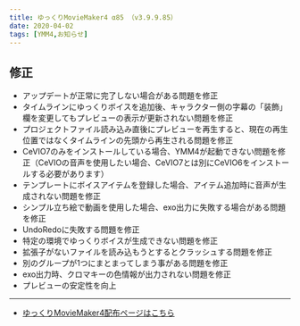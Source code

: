 ```yaml
---
title: ゆっくりMovieMaker4 α85 （v3.9.9.85）
date: 2020-04-02
tags: [YMM4,お知らせ]
---
```

## 修正
- アップデートが正常に完了しない場合がある問題を修正
- タイムラインにゆっくりボイスを追加後、キャラクター側の字幕の「装飾」欄を変更してもプレビューの表示が更新されない問題を修正
- プロジェクトファイル読み込み直後にプレビューを再生すると、現在の再生位置ではなくタイムラインの先頭から再生される問題を修正
- CeVIO7のみをインストールしている場合、YMM4が起動できない問題を修正（CeVIOの音声を使用したい場合、CeVIO7とは別にCeVIO6をインストールする必要があります）
- テンプレートにボイスアイテムを登録した場合、アイテム追加時に音声が生成されない問題を修正
- シンプル立ち絵で動画を使用した場合、exo出力に失敗する場合がある問題を修正
- UndoRedoに失敗する問題を修正
- 特定の環境でゆっくりボイスが生成できない問題を修正
- 拡張子がないファイルを読み込もうとするとクラッシュする問題を修正
- 別のグループが1つにまとまってしまう事がある問題を修正
- exo出力時、クロマキーの色情報が出力されない問題を修正
- プレビューの安定性を向上

---

- [ゆっくりMovieMaker4配布ページはこちら](../index.md)